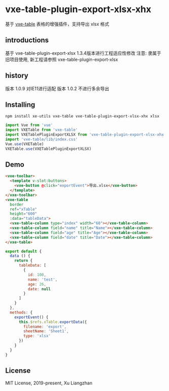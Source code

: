 
# vxe-table-plugin-export-xlsx-xhx

基于 [vxe-table](https://github.com/xuliangzhan/vxe-table) 表格的增强插件，支持导出 xlsx 格式

## introductions

基于 vxe-table-plugin-export-xlsx 1.3.4版本进行工程适应性修改
注意: 隶属于旧项目使用, 新工程请参照 vxe-table-plugin-export-xlsx

## history

版本 1.0.9 对IE11进行适配
版本 1.0.2 不进行多余导出

## Installing
```shell
npm install xe-utils vxe-table vxe-table-plugin-export-xlsx-xhx xlsx
```
```javascript
import Vue from 'vue'
import VXETable from 'vxe-table'
import VXETablePluginExportXLSX from 'vxe-table-plugin-export-xlsx-xhx'
import 'vxe-table/lib/index.css'
Vue.use(VXETable)
VXETable.use(VXETablePluginExportXLSX)
```
## Demo
```html
<vxe-toolbar>
  <template v-slot:buttons>
    <vxe-button @click="exportEvent">导出.xlsx</vxe-button>
  </template>
</vxe-toolbar>
<vxe-table
  border
  ref="xTable"
  height="600"
  :data="tableData">
  <vxe-table-column type="index" width="60"></vxe-table-column>
  <vxe-table-column field="name" title="Name"></vxe-table-column>
  <vxe-table-column field="age" title="Age"></vxe-table-column>
  <vxe-table-column field="date" title="Date"></vxe-table-column>
</vxe-table>
```
```javascript
export default {
  data () {
    return {
      tableData: [
        {
          id: 100,
          name: 'test',
          age: 26,
          date: null
        }
      ]
    }
  },
  methods: {
    exportEvent() {
      this.$refs.xTable.exportData({
        filename: 'export',
        sheetName: 'Sheet1',
        type: 'xlsx'
      })
    }
  }
}
```
## License
MIT License, 2019-present, Xu Liangzhan

